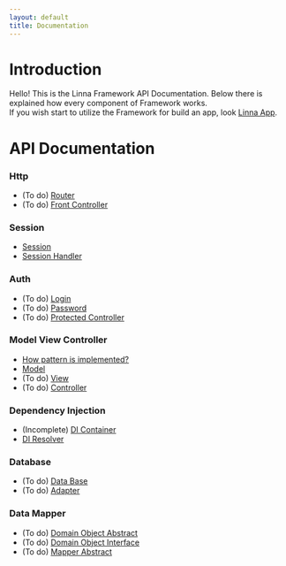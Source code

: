 ```yaml
---
layout: default
title: Documentation
---
```


# Introduction

Hello! This is the Linna Framework API Documentation. Below there is explained how every component of Framework works.<br/>
If you wish start to utilize the Framework for build an app, look [Linna App](https://github.com/s3b4stian/linna-app).

# API Documentation

### Http
* (To do) [Router](router.md)
* (To do) [Front Controller](frontController.md)

### Session
* [Session](session.md)
* [Session Handler](sessionHandler.md)

### Auth
* (To do) [Login](login.md)
* (To do) [Password](password.md)
* (To do) [Protected Controller](protectedController.md)

### Model View Controller
* [How pattern is implemented?](mvcImplement.md)
* [Model](model.md)
* (To do) [View](view.md)
* (To do) [Controller](controller.md)

### Dependency Injection
* (Incomplete) [DI Container](diContainer.md)
* [DI Resolver](diResolver.md)

### Database
* (To do) [Data Base](dataBase.md)
* (To do) [Adapter](adapter.md)

### Data Mapper
* (To do) [Domain Object Abstract](domainObjectAbstract.md)
* (To do) [Domain Object Interface](domainObjectInterface.md)
* (To do) [Mapper Abstract](mapperAbstract.md)
